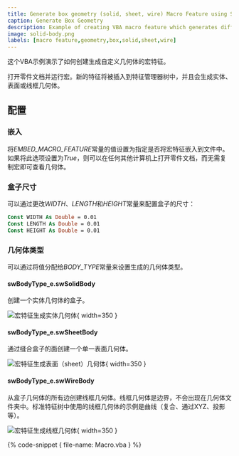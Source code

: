 ```yaml
---
title: Generate box geometry (solid, sheet, wire) Macro Feature using SOLIDWORKS API
caption: Generate Box Geometry
description: Example of creating VBA macro feature which generates different types of box geometry (solid, sheet, wire) using SOLIDWORKS API
image: solid-body.png
labels: [macro feature,geometry,box,solid,sheet,wire]
---
```

这个VBA示例演示了如何创建生成自定义几何体的宏特征。

打开零件文档并运行宏。新的特征将被插入到特征管理器树中，并且会生成实体、表面或线框几何体。

## 配置

### 嵌入

将*EMBED_MACRO_FEATURE*常量的值设置为指定是否将宏特征嵌入到文件中。如果将此选项设置为*True*，则可以在任何其他计算机上打开零件文档，而无需复制宏即可查看几何体。

### 盒子尺寸

可以通过更改*WIDTH*、*LENGTH*和*HEIGHT*常量来配置盒子的尺寸：

~~~ vb
Const WIDTH As Double = 0.01
Const LENGTH As Double = 0.01
Const HEIGHT As Double = 0.01
~~~

### 几何体类型

可以通过将值分配给*BODY_TYPE*常量来设置生成的几何体类型。

#### swBodyType_e.swSolidBody

创建一个实体几何体的盒子。

![宏特征生成实体几何体](solid-body.png){ width=350 }

#### swBodyType_e.swSheetBody

通过缝合盒子的面创建一个单一表面几何体。

![宏特征生成表面（sheet）几何体](surface-body.png){ width=350 }

#### swBodyType_e.swWireBody

从盒子几何体的所有边创建线框几何体。线框几何体是边界，不会出现在几何体文件夹中。标准特征树中使用的线框几何体的示例是曲线（复合、通过XYZ、投影等）。

![宏特征生成线框几何体](wire-body.png){ width=350 }

{% code-snippet { file-name: Macro.vba } %}